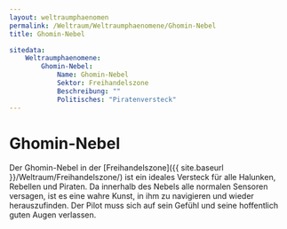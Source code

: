 ```yaml
---
layout: weltraumphaenomen
permalink: /Weltraum/Weltraumphaenomene/Ghomin-Nebel
title: Ghomin-Nebel

sitedata:
    Weltraumphaenomene:
        Ghomin-Nebel:
            Name: Ghomin-Nebel
            Sektor: Freihandelszone
            Beschreibung: ""
            Politisches: "Piratenversteck"
---
```


# Ghomin-Nebel

Der Ghomin-Nebel in der [Freihandelszone]({{ site.baseurl }}/Weltraum/Freihandelszone/) ist ein ideales Versteck für alle Halunken, Rebellen und Piraten. Da innerhalb des Nebels alle normalen Sensoren versagen, ist es eine wahre Kunst, in ihm zu navigieren und wieder herauszufinden. Der Pilot muss sich auf sein Gefühl und seine hoffentlich guten Augen verlassen.
